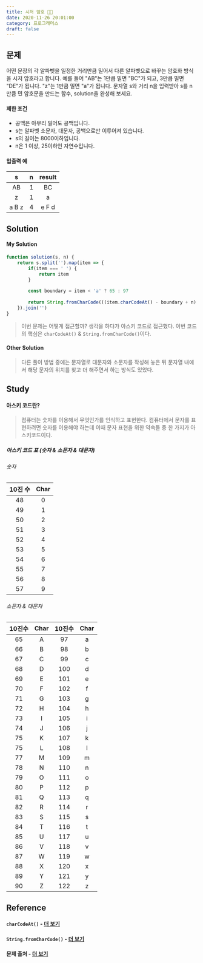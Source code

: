 ```yaml
---
title: 시저 암호 🧗🏻
date: 2020-11-26 20:01:00
category: 프로그래머스
draft: false
---
```


## 문제

어떤 문장의 각 알파벳을 일정한 거리만큼 밀어서 다른 알파벳으로 바꾸는 암호화 방식을 시저 암호라고 합니다. 예를 들어 "AB"는 1만큼 밀면 "BC"가 되고, 3만큼 밀면 "DE"가 됩니다. "z"는 1만큼 밀면 "a"가 됩니다. 문자열 s와 거리 n을 입력받아 s를 n만큼 민 암호문을 만드는 함수, solution을 완성해 보세요.

#### 제한 조건


- 공백은 아무리 밀어도 공백입니다.
- s는 알파벳 소문자, 대문자, 공백으로만 이루어져 있습니다.
- s의 길이는 8000이하입니다.
- n은 1 이상, 25이하인 자연수입니다.


#### 입출력 예

|   s   	| n 	| result 	|
|:-----:	|:-:	|:------:	|
| AB    	| 1 	| BC     	|
| z     	| 1 	| a      	|
| a B z 	| 4 	| e F d  	|

## Solution

#### My Solution

```js
function solution(s, n) {
    return s.split('').map(item => {
        if(item === ' ') {
            return item
        }
        
        const boundary = item < 'a' ? 65 : 97
        
        return String.fromCharCode(((item.charCodeAt() - boundary + n) % 26) + boundary)
    }).join('')
}
```

> 이번 문제는 어떻게 접근할까? 생각을 하다가 아스키 코드로 접근했다. 이번 코드의 핵심은 `charCodeAt()` & `String.fromCharCode()`이다.

#### Other Solution

> 다른 풀이 방법 중에는 문자열로 대문자와 소문자를 작성해 놓은 뒤 문자열 내에서 해당 문자의 위치를 찾고 더 해주면서 하는 방식도 있었다.

## Study

#### 아스키 코드란?

> 컴퓨터는 숫자를 이용해서 무엇인가를 인식하고 표현한다. 컴퓨터에서 문자를 표현하려면 숫자를 이용해야 하는데 이때 문자 표현을 위한 약속들 중 한 가지가 아스키코드이다.

##### 아스키 코드 표 (숫자 & 소문자 & 대문자)

###### 숫자

|  10진 수 	| Char 	|
|:--------:	|:----:	|
|    48    	|   0  	|
|    49    	|   1  	|
|    50    	|   2  	|
|    51    	|   3  	|
|    52    	|   4  	|
|    53    	|   5  	|
|    54    	|   6  	|
|    55    	|   7  	|
|    56    	|   8  	|
|    57    	|   9  	|

###### 소문자 & 대문자

|  10진수 	| Char 	|  10진수 	| Char 	|
|:-------:	|:----:	|:-------:	|:----:	|
|    65   	|   A  	|    97   	|   a  	|
|    66   	|   B  	|    98   	|   b  	|
|    67   	|   C  	|    99   	|   c  	|
|    68   	|   D  	|   100   	|   d  	|
|    69   	|   E  	|   101   	|   e  	|
|    70   	|   F  	|   102   	|   f  	|
|    71   	|   G  	|   103   	|   g  	|
|    72   	|   H  	|   104   	|   h  	|
|    73   	|   I  	|   105   	|   i  	|
|    74   	|   J  	|   106   	|   j  	|
|    75   	|   K  	|   107   	|   k  	|
|    75   	|   L  	|   108   	|   l  	|
|    77   	|   M  	|   109   	|   m  	|
|    78   	|   N  	|   110   	|   n  	|
|    79   	|   O  	|   111   	|   o  	|
|    80   	|   P  	|   112   	|   p  	|
|    81   	|   Q  	|   113   	|   q  	|
|    82   	|   R  	|   114   	|   r  	|
|    83   	|   S  	|   115   	|   s  	|
|    84   	|   T  	|   116   	|   t  	|
|    85   	|   U  	|   117   	|   u  	|
|    86   	|   V  	|   118   	|   v  	|
|    87   	|   W  	|   119   	|   w  	|
|    88   	|   X  	|   120   	|   x  	|
|    89   	|   Y  	|   121   	|   y  	|
|    90   	|   Z  	|   122   	|   z  	|

## Reference

#### `charCodeAt()` - [더 보기](https://developer.mozilla.org/ko/docs/Web/JavaScript/Reference/Global_Objects/String/charCodeAt)

#### `String.fromCharCode()` - [더 보기](https://developer.mozilla.org/ko/docs/Web/JavaScript/Reference/Global_Objects/String/fromCharCode)

#### 문제 출처 - [더 보기](https://programmers.co.kr/learn/courses/30/lessons/12919)